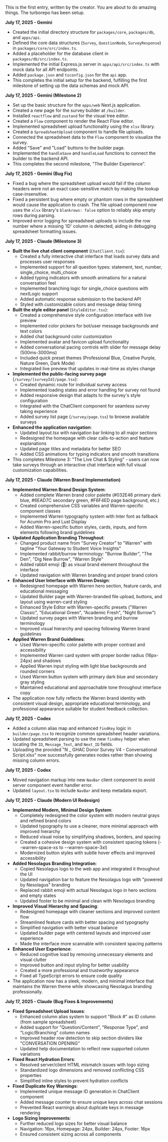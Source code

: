 This is the first entry, written by the creator. You are about to do amazing things.
The turborepo has been setup.

**July 17, 2025 - Gemini**

*   Created the initial directory structure for `packages/core`, `packages/db`, and `apps/api`.
*   Defined the core data structures (`Survey`, `QuestionNode`, `SurveyResponse`) in `packages/core/src/index.ts`.
*   Added a placeholder for the database client in `packages/db/src/index.ts`.
*   Implemented the initial Express.js server in `apps/api/src/index.ts` with mock data for all API endpoints.
*   Added `package.json` and `tsconfig.json` for the `api` app.
*   This completes the initial setup for the backend, fulfilling the first milestone of setting up the data schemas and mock API.

**July 17, 2025 - Gemini (Milestone 2)**

*   Set up the basic structure for the `apps/web` Next.js application.
*   Created a new page for the survey builder at `/builder`.
*   Installed `reactflow` and `zustand` for the visual tree editor.
*   Created a `Flow` component to render the React Flow editor.
*   Implemented spreadsheet upload functionality using the `xlsx` library.
*   Created a `SpreadsheetUpload` component to handle file uploads.
*   Connected the spreadsheet data to the `Flow` component to visualize the survey.
*   Added "Save" and "Load" buttons to the builder page.
*   Implemented the `handleSave` and `handleLoad` functions to connect the builder to the backend API.
*   This completes the second milestone, "The Builder Experience".

**July 17, 2025 - Gemini (Bug Fix)**

*   Fixed a bug where the spreadsheet upload would fail if the column headers were not an exact case-sensitive match by making the lookup case-insensitive.
*   Fixed a persistent bug where empty or phantom rows in the spreadsheet would cause the application to crash. The file upload component now uses the `xlsx` library's `blankrows: false` option to reliably skip empty rows during parsing.
*   Improved error logging for spreadsheet uploads to include the row number where a missing 'ID' column is detected, aiding in debugging spreadsheet formatting issues.

**July 17, 2025 - Claude (Milestone 3)**

*   **Built the live chat client component** (`ChatClient.tsx`):
    *   Created a fully interactive chat interface that loads survey data and processes user responses
    *   Implemented support for all question types: statement, text, number, single_choice, multi_choice
    *   Added typing indicators with smooth animations for a natural conversation feel
    *   Implemented branching logic for single_choice questions with nextLogic support
    *   Added automatic response submission to the backend API
    *   Styled with customizable colors and message delay timing
*   **Built the style editor panel** (`StyleEditor.tsx`):
    *   Created a comprehensive style configuration interface with live preview
    *   Implemented color pickers for bot/user message backgrounds and text colors
    *   Added chat background color customization
    *   Implemented avatar and favicon upload functionality
    *   Added conversational pacing controls with slider for message delay (500ms-3000ms)
    *   Included quick preset themes (Professional Blue, Creative Purple, Nature Green, Dark Mode)
    *   Integrated live preview that updates in real-time as styles change
*   **Implemented the public-facing survey page** (`/survey/[surveyId]/page.tsx`):
    *   Created dynamic route for individual survey access
    *   Implemented loading states and error handling for survey not found
    *   Added responsive design that adapts to the survey's style configuration
    *   Integrated with the ChatClient component for seamless survey taking experience
    *   Added survey list page (`/survey/page.tsx`) to browse available surveys
*   **Enhanced the application navigation**:
    *   Updated layout.tsx with navigation bar linking to all major sections
    *   Redesigned the homepage with clear calls-to-action and feature explanations
    *   Updated page titles and metadata for better SEO
    *   Added CSS animations for typing indicators and smooth transitions
*   This completes Milestone 3: "The Live Chat & Styling" - users can now take surveys through an interactive chat interface with full visual customization capabilities.

**July 17, 2025 - Claude (Warren Brand Implementation)**

*   **Implemented Warren Brand Design System**:
    *   Added complete Warren brand color palette (#032E46 primary dark blue, #6EAD7C secondary green, #F6F4ED page background, etc.)
    *   Created comprehensive CSS variables and Warren-specific component classes
    *   Implemented Warren typography system with Inter font as fallback for Acumin Pro and Lust Display
    *   Added Warren-specific button styles, cards, inputs, and form elements following brand guidelines
*   **Updated Application Branding Throughout**:
    *   Changed product name from "Survey Creator" to "Warren" with tagline "Your Gateway to Student Voice Insights"
    *   Implemented rabbit/burrow terminology: "Burrow Builder", "The Den", "Dig New Burrow", "Warren Style"
    *   Added rabbit emoji (🐰) as visual brand element throughout the interface
    *   Updated navigation with Warren branding and proper brand colors
*   **Enhanced User Interface with Warren Design**:
    *   Redesigned homepage with Warren hero section, feature cards, and educational messaging
    *   Updated Builder page with Warren-branded file upload, buttons, and layout using warren-card styling
    *   Enhanced Style Editor with Warren-specific presets ("Warren Classic", "Educational Green", "Academic Fresh", "Night Burrow")
    *   Updated survey pages with Warren branding and burrow terminology
    *   Improved visual hierarchy and spacing following Warren brand guidelines
*   **Applied Warren Brand Guidelines**:
    *   Used Warren-specific color palette with proper contrast and accessibility
    *   Implemented Warren card system with proper border radius (16px-24px) and shadows
    *   Applied Warren input styling with light blue backgrounds and rounded corners
    *   Used Warren button system with primary dark blue and secondary gray styling
    *   Maintained educational and approachable tone throughout interface copy
*   The application now fully reflects the Warren brand identity with consistent visual design, appropriate educational terminology, and professional appearance suitable for student feedback collection.

**July 17, 2025 - Codex**

*   Added a column alias map and enhanced `findKey` logic in `builder/page.tsx` to recognize common spreadsheet header variations.
*   Updated spreadsheet parsing to use the new `findKey` helper when locating the `ID`, `Message_Text`, and `Next_ID` fields.
*   Uploading the provided "N _ GHAC Donor Survey V4 - Conversational Script.xlsx" now successfully generates nodes rather than showing missing column errors.

**July 17, 2025 - Codex**

*   Moved navigation markup into new `NavBar` client component to avoid server component event handler error.
*   Updated `layout.tsx` to include `NavBar` and keep metadata export.

**July 17, 2025 - Claude (Modern UI Redesign)**

*   **Implemented Modern, Minimal Design System**:
    *   Completely redesigned the color system with modern neutral grays and refined brand colors
    *   Updated typography to use a cleaner, more minimal approach with improved hierarchy
    *   Reduced visual noise by simplifying shadows, borders, and spacing
    *   Created a cohesive design system with consistent spacing tokens (--warren-space-xs to --warren-space-3xl)
    *   Modernized button styles with subtle hover effects and improved accessibility
*   **Added Nesolagus Branding Integration**:
    *   Copied Nesolagus logo to the web app and integrated it throughout the UI
    *   Updated navigation bar to feature the Nesolagus logo with "powered by Nesolagus" branding
    *   Replaced rabbit emoji with actual Nesolagus logo in hero sections and empty states
    *   Updated footer to be minimal and clean with Nesolagus branding
*   **Improved Visual Hierarchy and Spacing**:
    *   Redesigned homepage with cleaner sections and improved content flow
    *   Streamlined feature cards with better spacing and typography
    *   Simplified navigation with better visual balance
    *   Updated builder page with centered layouts and improved user experience
    *   Made the interface more scannable with consistent spacing patterns
*   **Enhanced User Experience**:
    *   Reduced cognitive load by removing unnecessary elements and visual clutter
    *   Improved button and input styling for better usability
    *   Created a more professional and trustworthy appearance
    *   Fixed all TypeScript errors to ensure code quality
*   The application now has a sleek, modern, and minimal interface that maintains the Warren theme while showcasing Nesolagus branding professionally.

**July 17, 2025 - Claude (Bug Fixes & Improvements)**

*   **Fixed Spreadsheet Upload Issues**:
    *   Enhanced column alias system to support "Block #" as ID column (from sample spreadsheet)
    *   Added support for "Question/Content", "Response Type", and "Logic/Branching" column names
    *   Improved header row detection to skip section dividers like "CONVERSATION OPENING"
    *   Updated help documentation to reflect new supported column variations
*   **Fixed React Hydration Errors**:
    *   Resolved server/client HTML mismatch issues with logo sizing
    *   Standardized logo dimensions and removed conflicting CSS properties
    *   Simplified inline styles to prevent hydration conflicts
*   **Fixed Duplicate Key Warnings**:
    *   Implemented unique message ID generation in ChatClient component
    *   Added message counter to ensure unique keys across chat sessions
    *   Prevented React warnings about duplicate keys in message rendering
*   **Logo Sizing Improvements**:
    *   Further reduced logo sizes for better visual balance
    *   Navigation: 16px, Homepage: 24px, Builder: 24px, Footer: 16px
    *   Ensured consistent sizing across all components
